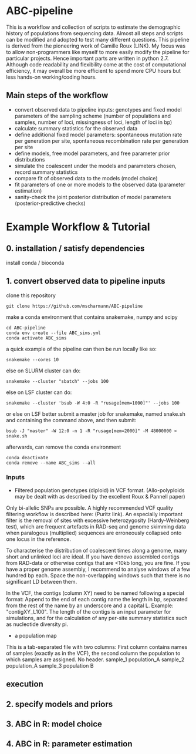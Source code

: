 # ABC-pipeline

This is a workflow and collection of scripts to estimate the demographic history of populations from sequencing data. Almost all steps and scripts can be modified and adopted to test many different questions. This pipeline is derived from the pioneering work of Camille Roux (LINK). My focus was to allow non-programmers like myself to more easily modify the pipeline for particular projects. Hence important parts are written in python 2.7. Although code readability and flexibility come at the cost of computational efficiency, it may overall be more efficient to spend more CPU hours but less hands-on working/coding hours.

## Main steps of the workflow
- convert observed data to pipeline inputs: genotypes and fixed model parameters of the sampling scheme (number of populations and samples, number of loci, missingness of loci, length of loci in bp)
- calculate summary statistics for the observed data
- define additional fixed model parameters: spontaneous mutation rate per generation per site, spontaneous recombination rate per generation per site
- define models, free model parameters, and free parameter prior distributions
- simulate the coalescent under the models and parameters chosen, record summary statistics
- compare fit of observed data to the models (model choice)
- fit parameters of one or more models to the observed data (parameter estimation)
- sanity-check the joint posterior distribution of model parameters (posterior-predictive checks)



# Example Workflow & Tutorial

## 0. installation / satisfy dependencies

install conda / bioconda

## 1. convert observed data to pipeline inputs
clone this repository
```
git clone https://github.com/mscharmann/ABC-pipeline

```

make a conda environment that contains snakemake, numpy and scipy
```
cd ABC-pipeline
conda env create --file ABC_sims.yml
conda activate ABC_sims
```

a quick example of the pipeline can then be run locally like so:

```
snakemake --cores 10
```

else on SLURM cluster can do:
```
snakemake --cluster "sbatch" --jobs 100
```

else on LSF cluster can do:
```
snakemake --cluster 'bsub -W 4:0 -R "rusage[mem=1000]"' --jobs 100
```

or else on LSF better submit a master job for snakemake, named snake.sh and containing the command above, and then submit:
```
bsub -J "master" -W 12:0 -n 1 -R "rusage[mem=2000]" -M 48000000 < snake.sh
```


afterwards, can remove the conda environment
```
conda deactivate
conda remove --name ABC_sims --all
```


### Inputs
- Filtered population genotypes (diploid) in VCF format. (Allo-polyploids may be dealt with as described by the excellent Roux & Pannell paper)

Only bi-allelic SNPs are possible. A highly recommended VCF quality filtering workflow is described here: (Puritz link). An especially important filter is the removal of sites with excessive heterozygosity (Hardy-Weinberg test), which are frequent artefacts in RAD-seq and genome skimming data when paralogous (multiplied) sequences are erroneously collapsed onto one locus in the reference.
	
To characterise the distribution of coalescent times along a genome, many short and unlinked loci are ideal. If you have denovo assembled contigs from RAD-data or otherwise contigs that are <10kb long, you are fine. If you have a proper genome assembly, I recommend to analyse windows of a few hundred bp each. Space the non-overlapping windows such that there is no significant LD between them.

In the VCF, the contigs (column XY) need to be named following a special format: Append to the end of each contig name the length in bp, separated from the rest of the name by an underscore and a capital L. Example: "contigXY_L100". The length of the contigs is an input parameter for simulations, and for the calculation of any per-site summary statistics such as nucleotide diversity pi.

- a population map

This is a tab-separated file with two columns: First column contains names of samples (exactly as in the VCF), the second column the population to which samples are assigned. No header.
sample_1	population_A
sample_2	population_A
sample_3	population B

## execution

## 2. specify models and priors

## 3. ABC in R: model choice

## 4. ABC in R: parameter estimation







